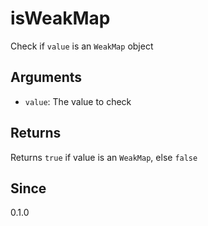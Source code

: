 # isWeakMap

Check if `value` is an `WeakMap` object

## Arguments

- `value`: The value to check

## Returns

Returns `true` if value is an `WeakMap`, else `false`

## Since

0.1.0
